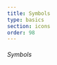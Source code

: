 ```yaml
---
title: Symbols
type: basics
section: icons
order: 98
---
```


<h6>Symbols</h6>

<div style="line-height: 3; letter-spacing: 16px;">
	<i data-symbol="down"></i>
	<i data-symbol="up"></i>
	<i data-symbol="left"></i>
	<i data-symbol="right"></i>
	<i data-symbol="horizontal"></i>
	<i data-symbol="vertical"></i>
	<i data-symbol="down-line"></i>
	<i data-symbol="up-line"></i>
	<i data-symbol="left-line"></i>
	<i data-symbol="right-line"></i>
	<i data-symbol="horizontal-line"></i>
	<i data-symbol="vertical-line"></i>
	<i data-symbol="after"></i>
	<i data-symbol="before"></i>
	<i data-symbol="next"></i>
	<i data-symbol="previous"></i>
	<i data-symbol="more"></i>
	<i data-symbol="context"></i>
	<i data-symbol="close"></i>
	<i data-symbol="clear"></i>
	<i data-symbol="reload"></i>
	<i data-symbol="plus"></i>
	<i data-symbol="minus"></i>
</div>




